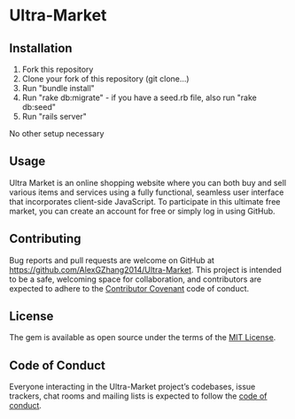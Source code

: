# Ultra-Market

## Installation

1. Fork this repository
2. Clone your fork of this repository (git clone...)
3. Run "bundle install"
4. Run "rake db:migrate" - if you have a seed.rb file, also run "rake db:seed"
5. Run "rails server"

No other setup necessary

## Usage

Ultra Market is an online shopping website where you can both buy and sell various items and services using a fully functional, seamless user interface that incorporates client-side JavaScript. To participate in this ultimate free market, you can create an account for free or simply log in using GitHub.

## Contributing

Bug reports and pull requests are welcome on GitHub at https://github.com/AlexGZhang2014/Ultra-Market. This project is intended to be a safe, welcoming space for collaboration, and contributors are expected to adhere to the [Contributor Covenant](http://contributor-covenant.org) code of conduct.

## License

The gem is available as open source under the terms of the [MIT License](https://opensource.org/licenses/MIT).

## Code of Conduct

Everyone interacting in the Ultra-Market project’s codebases, issue trackers, chat rooms and mailing lists is expected to follow the [code of conduct](https://github.com/'AlexGZhang2014'/Ultra-Market/blob/master/CODE_OF_CONDUCT.md).
